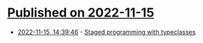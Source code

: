 # [Published on 2022-11-15](index.md)

* [2022-11-15, 14:39:46](https://lobste.rs/s/2wbire/staged_programming_with_typeclasses) - [Staged programming with typeclasses](https://tweag.io/blog/2022-11-15-unrolling-with-typeclasses/)
